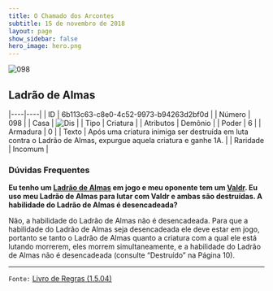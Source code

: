 ```yaml
---
title: O Chamado dos Arcontes
subtitle: 15 de novembro de 2018
layout: page
show_sidebar: false
hero_image: hero.png
---
```


![098](https://cdn.keyforgegame.com/media/card_front/pt/341_098_JJGJFX44Q6GF_pt.png)

## Ladrão de Almas

|----|----|
| ID | 6b113c63-c8e0-4c52-9973-b94263d2bf0d |
| Número | 098 |
| Casa | ![Dis](https://archonarcana.com/images/thumb/e/e8/Dis.png/22px-Dis.png "Dis") |
| Tipo | Criatura |
| Atributos | Demônio |
| Poder | 6 |
| Armadura | 0 |
| Texto | Após uma criatura inimiga ser destruída em luta contra o Ladrão de Almas, expurgue aquela criatura e ganhe 1A. |
| Raridade | Incomum |

### Dúvidas Frequentes

**Eu tenho um [Ladrão de Almas](/cota/098) em jogo e meu oponente
tem um [Valdr](/cota/029). Eu uso meu Ladrão de Almas para lutar
com Valdr e ambas são destruídas. A habilidade do Ladrão de Almas
é desencadeada?**

Não, a habilidade do Ladrão de Almas não é desencadeada. Para que
a habilidade do Ladrão de Almas seja desencadeada ele deve estar em
jogo, portanto se tanto o Ladrão de Almas quanto a criatura com a qual ele
está lutando morrerem, eles morrem simultaneamente, e a habilidade do
Ladrão de Almas não é desencadeada (consulte “Destruído” na Página 10).

<hr/>

`Fonte:` [Livro de Regras (1.5.04)](https://drive.google.com/open?id=14pM1J8ZR_4hZbGFZt-ArQdAGsHCPEQdE)
